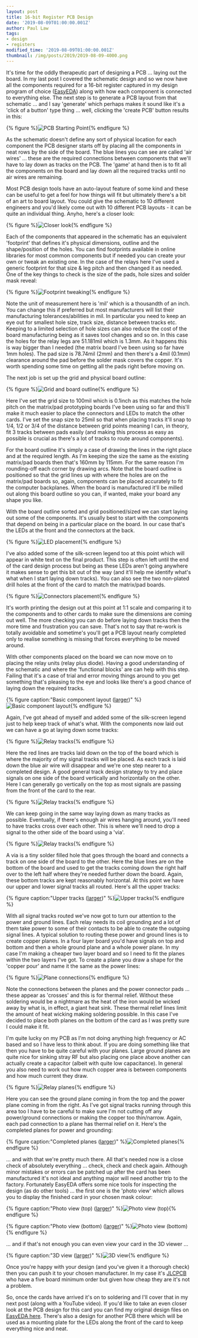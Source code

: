 ```yaml
---
layout: post
title: 16-bit Register PCB Design
date: '2019-08-09T01:00:00.001Z'
author: Paul Law
tags:
- design
- registers
modified_time: '2019-08-09T01:00:00.001Z'
thumbnail: /img/posts/2019/2019-08-09-4000.png
---
```


It's time for the oddly therapeutic part of designing a PCB ... laying out the board. In my last post I covered the
schematic design and so we now have all the components required for a 16-bit register captured in my design program of
choice ([EasyEDA](https://easyeda.com)) along with how each component is connected to everything else. The next step is to
generate a PCB layout from that schematic ... and I say 'generate' which perhaps makes it sound like it's a 'click of a
button' type thing ... well, clicking the 'create PCB' button results in this:

{% figure %}![PCB Starting Point](/assets/img/posts/2019/2019-08-09-0000.png){% endfigure %}

As the schematic doesn't define any sort of physical location for each component the PCB designer starts off by placing all
the components in neat rows by the side of the board. The blue lines you can see are called 'air wires' ... these are the
required connections between components that we'll have to lay down as tracks on the PCB. The 'game' at hand then is to fit
all the components on the board and lay down all the required tracks until no air wires are remaining.

Most PCB design tools have an auto-layout feature of some kind and these can be useful to get a feel for how things will
fit but ultimately there's a bit of an art to board layout. You could give the schematic to 10 different engineers and
you'd likely come out with 10 different PCB layouts - it can be quite an individual thing. Anyho, here's a closer look:

{% figure %}![Closer look](/assets/img/posts/2019/2019-08-09-0001.png){% endfigure %}

Each of the components that appeared in the schematic has an equivalent 'footprint' that defines it's physical dimensions,
outline and the shape/position of the holes. You can find footprints available in online libraries for most common
components but if needed you can create your own or tweak an existing one. In the case of the relays here I've used a
generic footprint for that size & leg pitch and then changed it as needed. One of the key things to check is the size of the
pads, hole sizes and solder mask reveal:

{% figure %}![Footprint tweaking](/assets/img/posts/2019/2019-08-09-0002.png){% endfigure %}

Note the unit of measurement here is 'mil' which is a thousandth of an inch. You can change this if preferred but most
manufacturers will list their manufacturing tolerances/abilities in mil. In particular you need to keep an eye out for
smallest hole size, track size, distance between tracks etc. Keeping to a limited selection of hole sizes can also reduce the
cost of the board manufacturing being as it saves tool changes and so on. In this case the holes for the relay legs are
51.181mil which is 1.3mm. As it happens this is way bigger than I needed (the matrix board I've been using so far have 1mm
holes). The pad size is 78.74mil (2mm) and then there's a 4mil (0.1mm) clearance around the pad before the solder mask covers
the copper. It's worth spending some time on getting all the pads right before moving on.

The next job is set up the grid and physical board outline:

{% figure %}![Grid and board outline](/assets/img/posts/2019/2019-08-09-0003.png){% endfigure %}

Here I've set the grid size to 100mil which is 0.1inch as this matches the hole pitch on the matrix/pad prototyping boards
I've been using so far and this'll make it much easier to place the connectors and LEDs to match the other cards. I've set
the snap size to 25mil so that when placing tracks it'll snap to 1/4, 1/2 or 3/4 of the distance between grid points meaning
I can, in theory, fit 3 tracks between pads easily (and making this process as easy as possible is crucial as there's a
lot of tracks to route around components).

For the board outline it's simply a case of drawing the lines in the right place and at the required length. As I'm keeping
the size the same as the existing matrix/pad boards then that's 160mm by 115mm. For the same reason I'm rounding-off each
corner by drawing arcs. Note that the board outline is positioned so that the grid lines up with where the holes are on
the matrix/pad boards so, again, components can be placed accurately to fit the computer backplanes. When the board is
manufactured it'll be milled out along this board outline so you can, if wanted, make your board any shape you like.

With the board outline sorted and grid positioned/sized we can start laying out some of the components. It's usually best to
start with the components that depend on being in a particular place on the board. In our case that's the LEDs at the front
and the connectors at the back.

{% figure %}![LED placement](/assets/img/posts/2019/2019-08-09-0004.png){% endfigure %}

I've also added some of the silk-screen legend too at this point which will appear in white text on the final product. This
step is often left until the end of the card design process but being as these LEDs aren't going anywhere it makes sense to
get this bit out of the way (and it'll help me identify what's what when I start laying down tracks). You can also see the
two non-plated drill holes at the front of the card to match the matrix/pad boards.

{% figure %}![Connectors placement](/assets/img/posts/2019/2019-08-09-0005.png){% endfigure %}

It's worth printing the design out at this point at 1:1 scale and comparing it to the components and to other cards to make
sure the dimensions are coming out well. The more checking you can do before laying down tracks then the more time and
frustration you can save. That's not to say that re-work is totally avoidable and sometime's you'll get a PCB layout nearly
completed only to realise something is missing that forces everything to be moved around.

With other components placed on the board we can now move on to placing the relay units (relay plus diode). Having a good
understanding of the schematic and where the 'functional blocks' are can help with this step. Failing that it's a case of
trial and error moving things around to you get something that's pleasing to the eye and looks like there's a good chance
of laying down the required tracks.

{% figure caption:"Basic component layout ([larger](/assets/img/posts/2019/2019-08-09-1006.png))" %}![Basic component layout](/assets/img/posts/2019/2019-08-09-0006.png){% endfigure %}

Again, I've got ahead of myself and added some of the silk-screen legend just to help keep track of what's what. With the
components now laid out we can have a go at laying down some tracks:

{% figure %}![Relay tracks](/assets/img/posts/2019/2019-08-09-0007.png){% endfigure %}

Here the red lines are tracks laid down on the top of the board which is where the majority of my signal tracks will be
placed. As each track is laid down the blue air wire will disappear and we're one step nearer to a completed design. A
good general track design strategy to try and place signals on one side of the board vertically and horizontally on the
other. Here I can generally go vertically on the top as most signals are passing from the front of the card to the rear.

{% figure %}![Relay tracks](/assets/img/posts/2019/2019-08-09-0008.png){% endfigure %}

We can keep going in the same way laying down as many tracks as possible. Eventually, if there's enough air wires hanging
around, you'll need to have tracks cross over each other. This is where we'll need to drop a signal to the other side of
the board using a 'via'.

{% figure %}![Relay tracks](/assets/img/posts/2019/2019-08-09-0010.png){% endfigure %}

A via is a tiny solder filled hole that goes through the board and connects a track on one side of the board to the other.
Here the blue lines are on the bottom of the board and used to get the tracks coming down the right half over to the left
half where they're needed further down the board. Again, these bottom tracks are kept reasonably horizontal. At this point
we have our upper and lower signal tracks all routed. Here's all the upper tracks:

{% figure caption:"Upper tracks ([larger](/assets/img/posts/2019/2019-08-09-1009.png))" %}![Upper tracks](/assets/img/posts/2019/2019-08-09-0009.png){% endfigure %}

With all signal tracks routed we've now got to turn our attention to the power and ground lines. Each relay needs its coil
grounding and a lot of them take power to some of their contacts to be able to create the outgoing signal lines. A typical
solution to routing these power and ground lines is to create copper planes. In a four layer board you'd have signals on
top and bottom and then a whole ground plane and a whole power plane. In my case I'm making a cheaper two layer board and so
I need to fit the planes within the two layers I've got. To create a plane you draw a shape for the 'copper pour' and name it
the same as the power lines:

{% figure %}![Plane connections](/assets/img/posts/2019/2019-08-09-0011.png){% endfigure %}

Note the connections between the planes and the power connector pads ... these appear as 'crosses' and this is for thermal
relief. Without these soldering would be a nightmare as the heat of the iron would be wicked away by what is, in effect, a
giant heat sink. These thermal relief lines limit the amount of heat wicking making soldering possible. In this case I've
decided to place both planes on the bottom of the card as I was pretty sure I could make it fit.

I'm quite lucky on my PCB as I'm not doing anything high frequency or AC based and so I have less to think about. If you are
doing something like that then you have to be quite careful with your planes. Large ground planes are quite nice for sinking
stray RF but also placing one place above another can actually create a capacitor (albeit with quite low capacitance). In
general you also need to work out how much copper area is between components and how much current they draw.

{% figure %}![Relay planes](/assets/img/posts/2019/2019-08-09-0012.png){% endfigure %}

Here you can see the ground plane coming in from the top and the power plane coming in from the right. As I've got signal
tracks running through this area too I have to be careful to make sure I'm not cutting off any power/ground connections or
making the copper too thin/narrow. Again, each pad connection to a plane has thermal relief on it. Here's the completed
planes for power and grounding:

{% figure caption:"Completed planes ([larger](/assets/img/posts/2019/2019-08-09-1013.png))" %}![Completed planes](/assets/img/posts/2019/2019-08-09-0013.png){% endfigure %}

... and with that we're pretty much there. All that's needed now is a close check of absolutely everything ... check, check
and check again. Although minor mistakes or errors can be patched up after the card has been manufactured it's not ideal and
anything major will need another trip to the factory. Fortunately EasyEDA offers some nice tools for inspecting the design
(as do other tools) ... the first one is the 'photo view' which allows you to display the finished card in your chosen mask
colour:

{% figure caption:"Photo view (top) ([larger](/assets/img/posts/2019/2019-08-09-1014.png))" %}![Photo view (top)](/assets/img/posts/2019/2019-08-09-0014.png){% endfigure %}

{% figure caption:"Photo view (bottom) ([larger](/assets/img/posts/2019/2019-08-09-1015.png))" %}![Photo view (bottom)](/assets/img/posts/2019/2019-08-09-0015.png){% endfigure %}

... and if that's not enough you can even view your card in the 3D viewer ...

{% figure caption:"3D view ([larger](/assets/img/posts/2019/2019-08-09-1016.png))" %}![3D view](/assets/img/posts/2019/2019-08-09-0016.png){% endfigure %}

Once you're happy with your design (and you've given it a thorough check) then you can push it to your chosen manufacturer. In
my case it's [JLCPCB](https://jlcpcb.com) who have a five board minimum order but given how cheap they are it's not a problem.

So, once the cards have arrived it's on to soldering and I'll cover that in my next post (along with a YouTube video). If
you'd like to take an even closer look at the PCB design for this card you can find my original design files on
[EasyEDA here](https://easyeda.com/paul_6392/relay-computer-y-backplane-registers). There's also a design for another PCB
there which will be used as a mounting plate for the LEDs along the front of the card to keep everything nice and neat.
